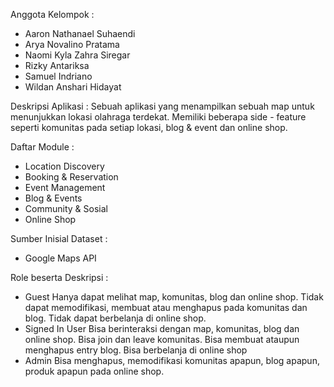 Anggota Kelompok :
- Aaron Nathanael Suhaendi
- Arya Novalino Pratama
- Naomi Kyla Zahra Siregar
- Rizky Antariksa
- Samuel Indriano
- Wildan Anshari Hidayat

Deskripsi Aplikasi :
Sebuah aplikasi yang menampilkan sebuah map untuk menunjukkan lokasi olahraga terdekat. Memiliki beberapa side - feature seperti komunitas pada setiap lokasi, blog & event dan online shop.

Daftar Module :
- Location Discovery
- Booking & Reservation
- Event Management
- Blog & Events
- Community & Sosial
- Online Shop

Sumber Inisial Dataset :
- Google Maps API

Role beserta Deskripsi :
- Guest
Hanya dapat melihat map, komunitas, blog dan online shop. Tidak dapat memodifikasi, membuat atau menghapus pada komunitas dan blog. Tidak dapat berbelanja di online shop.
- Signed In User
Bisa berinteraksi dengan map, komunitas, blog dan online shop. Bisa join dan leave komunitas. Bisa membuat ataupun menghapus entry blog. Bisa berbelanja di online shop
- Admin
Bisa menghapus, memodifikasi komunitas apapun, blog apapun, produk apapun pada online shop.

